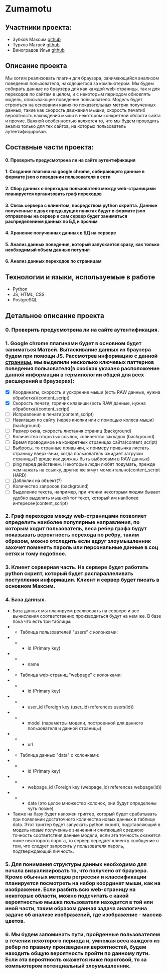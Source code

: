 # Zumamotu

## Участники проекта:
* Зубков Максим [github](https://github.com/maximzubkov)
* Турков Матвей [github](https://github.com/turk0v)
* Виноградов Илья [github](https://github.com/ilvivl)

## Описание проекта 
Мы хотим реализовать плагин для браузера, занимающийся анализом поведения пользователя, находящегося за компьютером. Мы будем собирать данные из браузера для как каждой web-страницы, так и для переходов по сайтам в целом, и с некоторым периодом обновлять модель, описывающее поведение пользователя. Модель будет строиться на основании каких-то показательных метрик полученных данных, такие как скорость движения мышки, скорость печатиб вероятность нахождения мыши в некотором конкретной области сайта и прочие. Важной особенностью является то, что мы будем проводить анализ только для тех сайтов, на которых пользователь аутентифицирован.

## Составные части проекта:
#### 0. Проверить предусмотрена ли на сайте аутентификация
#### 1. Создание плагина на google chrome, собирающего данные в формате json о поведении пользователя в сети
#### 2. Сбор данных о переходах пользователя между web-страницами планируется организовать граф переходов
#### 3. Связь сервера с клиентом, посредством python скрипта. Данные полученные в двух предыдущих пунктах будут в формате json отправлены на сервер и сам сервер будет заниматься распределением данных по БД и прочим
#### 4. Хранение полученных данных в БД на сервере
#### 5. Анализ данных поведения, который запускается сразу, как только необходимый объем данных потупил
#### 6. Анализ данных переходов по страницам

## Технологии и языки, используемые в работе

* Python
* JS, HTML, CSS
* PostgreSQL



## Детальное описание проекта
### 0. Проверить предусмотрена ли на сайте аутентификация.
### 1. Google chrome плагинами будет в основном будет заниматься Матвей. Вытаскивание данных из браузера будем при помощи JS. Рассмотрев информацию с данной [страницы](https://developer.mozilla.org/ru/docs/Web/Events), мы выделили несколько ключевых паттернов поведения пользователя(в скобках указано расположение данной информации в терминологии общей для всех расширений в браузерах):
- [x] Координаты, скорость и ускорение мыши (есть RAW данные, нужна обработка)(content_script)
- [x] Скорость печати, горячих клавиши (есть RAW данные, нужна обработка)(content_script)
- [ ] Исправления в печати(content_script)
- [ ] Навигация по сайту (через кнопки или с помощью колеса мыши)(background)
- [ ] Размер окна, скорость листания страниц (background)
- [ ] Количество открытых ссылок, количество закладок (background)
- [ ] Время проводимое на конкретных страницах сайта(content_script)
- [ ] Выбросы, то странные привычки, к примеру привычка листать страницу вверх-вниз, когда пользователь ожидает загрузки страницы(? вроде как должны быть выбросами в RAW данных)
- [ ] ping перед действием. Некоторые люди любят подумать, прежде чем нажать на ссылку, другие же жмут моментально(content_script HARD)
- [ ] Даблклик на объект(?)
- [ ] Количество запросов (background)
- [ ] Выделение текста, например, при чтении некоторым людям бывает удобно выделить мышкой тот текст, который им наиболее интересен(content_script)
### 2. Граф переходов между web-страницами позволяет определить наиболее популярные направления, по которым ходит пользователь, веса ребер графа будут показывать вероятность перехода по ребру, таким образом, можно отследить если вдруг злоумышленник захочет поменять пароль или персональные данные в соц сетях и тому подобное.
### 3. Клиент серверная часть. На сервере будет работать python скрипт, который будет распараллеливать поступления информации. Клиент и сервер будет писать в основном Максим.
### 4. База данных. 
* База данных мы планируем реализовать на сервере и все вычисления соответственно производиться будут на нем же. В базе пока что есть три таблицы:
* * Таблица пользователей "users" с колонками:
* * * id (Primary key)
* * * name
* * Таблица web-страниц "webpage" с колонками:
* * * id (Primary key)
* * * user_id (Foreign key (user_id) references users(id))
* * * model (параметры модели, построенной для данного пользователя и данной страницы)
* * * url
* * Таблица данных "data" с колонками:
* * * id (Primary key)
* * * webpage_id (Foreign key (webpage_id) references webpage(id))
* * * data (это целое множество колонок, они будут определены чуть позже)
* Также на базу будет наложен триггер, который будет срабатывать при появлении достаточного количества новых данных в таблице data. Этот триггер будет запускать python скрипт, подставляющий в модель новые полученные значения и считающий среднюю точность соответствия данные модели, если эта точность окажется ниже некоторого порога, то сервер передает клиенту сообщение о том, что следует запросить у пользователя пароль, подтверждающий личность.  

### 5. Для понимания структуры данных необходимо для начала визуализировать то, что получено от браузера. Кроме обычных методов регрессии и классификации планируется посмотреть на набор координат мыши, как на изображение. Если разбить всю web-страницу на некоторые области, можно подсчитать с какой вероятностью мышка пользователя находится в той или иной части, таким образом данная задача аналогична задаче об анализе изображений, где изображение - массив цветов. 
### 6. Мы будем запоминать пути, пройденные пользователем в течении некоторого периода и, умножая веса каждого из ребер по правилу произведения вероятностей, будем находить общую вероятность пройти по данному пути. Если эта вероятность окажется ниже пороговой, то за компьютером потенциальный злоумышленник.



